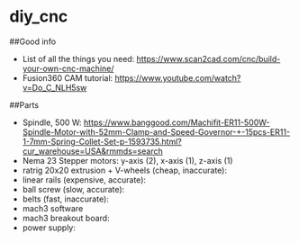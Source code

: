 # diy_cnc

##Good info

- List of all the things you need: https://www.scan2cad.com/cnc/build-your-own-cnc-machine/
- Fusion360 CAM tutorial: https://www.youtube.com/watch?v=Do_C_NLH5sw

##Parts

- Spindle, 500 W: https://www.banggood.com/Machifit-ER11-500W-Spindle-Motor-with-52mm-Clamp-and-Speed-Governor-+-15pcs-ER11-1-7mm-Spring-Collet-Set-p-1593735.html?cur_warehouse=USA&rmmds=search
- Nema 23 Stepper motors: y-axis (2), x-axis (1), z-axis (1)
- ratrig 20x20 extrusion + V-wheels (cheap, inaccurate):
- linear rails (expensive, accurate):
- ball screw (slow, accurate): 
- belts (fast, inaccurate):
- mach3 software
- mach3 breakout board:
- power supply:

